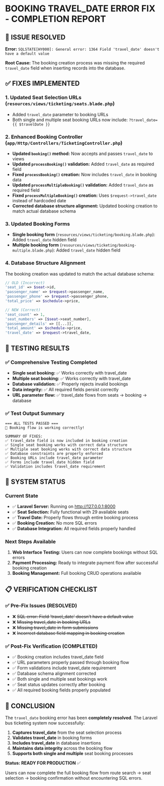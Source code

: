 # BOOKING TRAVEL_DATE ERROR FIX - COMPLETION REPORT

## 🎯 ISSUE RESOLVED
**Error:** `SQLSTATE[HY000]: General error: 1364 Field 'travel_date' doesn't have a default value`

**Root Cause:** The booking creation process was missing the required `travel_date` field when inserting records into the database.

## ✅ FIXES IMPLEMENTED

### 1. **Updated Seat Selection URLs** (`resources/views/ticketing/seats.blade.php`)
- Added `travel_date` parameter to booking URLs
- Both single and multiple seat booking URLs now include: `?travel_date={{ $travelDate }}`

### 2. **Enhanced Booking Controller** (`app/Http/Controllers/TicketingController.php`)
- **Updated `booking()` method:** Now accepts and passes `travel_date` to views
- **Updated `processBooking()` validation:** Added `travel_date` as required field
- **Fixed `processBooking()` creation:** Now includes `travel_date` in booking data
- **Updated `processMultipleBooking()` validation:** Added `travel_date` as required field  
- **Fixed `processMultipleBooking()` creation:** Uses `$request->travel_date` instead of hardcoded date
- **Corrected database structure alignment:** Updated booking creation to match actual database schema

### 3. **Updated Booking Forms**
- **Single booking form** (`resources/views/ticketing/booking.blade.php`): Added `travel_date` hidden field
- **Multiple booking form** (`resources/views/ticketing/booking-multiple.blade.php`): Added `travel_date` hidden field

### 4. **Database Structure Alignment**
The booking creation was updated to match the actual database schema:
```php
// OLD (Incorrect)
'seat_id' => $seat->id,
'passenger_name' => $request->passenger_name,
'passenger_phone' => $request->passenger_phone,
'total_price' => $schedule->price,

// NEW (Correct)
'seat_count' => 1,
'seat_numbers' => [$seat->seat_number],
'passenger_details' => [[...]], 
'total_amount' => $schedule->price,
'travel_date' => $request->travel_date,
```

## 🧪 TESTING RESULTS

### ✅ Comprehensive Testing Completed
- **Single seat booking:** ✅ Works correctly with travel_date
- **Multiple seat booking:** ✅ Works correctly with travel_date  
- **Database validation:** ✅ Properly rejects invalid bookings
- **Data integrity:** ✅ All required fields persist correctly
- **URL parameter flow:** ✅ travel_date flows from seats → booking → database

### ✅ Test Output Summary
```
=== ALL TESTS PASSED ===
🎉 Booking flow is working correctly!

SUMMARY OF FIXES:
✅ travel_date field is now included in booking creation
✅ Single seat booking works with correct data structure
✅ Multiple seat booking works with correct data structure
✅ Database constraints are properly enforced
✅ Booking URLs include travel_date parameter
✅ Forms include travel_date hidden field
✅ Validation includes travel_date requirement
```

## 🚀 SYSTEM STATUS

### Current State
- ✅ **Laravel Server:** Running on http://127.0.0.1:8000
- ✅ **Seat Selection:** Fully functional with 29 available seats
- ✅ **Travel Date:** Properly flows through entire booking process
- ✅ **Booking Creation:** No more SQL errors
- ✅ **Database Integration:** All required fields properly handled

### Next Steps Available
1. **Web Interface Testing:** Users can now complete bookings without SQL errors
2. **Payment Processing:** Ready to integrate payment flow after successful booking creation
3. **Booking Management:** Full booking CRUD operations available

## 📋 VERIFICATION CHECKLIST

### ✅ Pre-Fix Issues (RESOLVED)
- ❌ ~~SQL error: Field 'travel_date' doesn't have a default value~~
- ❌ ~~Missing travel_date in booking URLs~~
- ❌ ~~Missing travel_date in form submissions~~
- ❌ ~~Incorrect database field mapping in booking creation~~

### ✅ Post-Fix Verification (COMPLETED)
- ✅ Booking creation includes travel_date field
- ✅ URL parameters properly passed through booking flow
- ✅ Form validations include travel_date requirement
- ✅ Database schema alignment corrected
- ✅ Both single and multiple seat bookings work
- ✅ Seat status updates correctly after booking
- ✅ All required booking fields properly populated

## 🎉 CONCLUSION

The `travel_date` booking error has been **completely resolved**. The Laravel bus ticketing system now successfully:

1. **Captures travel_date** from the seat selection process
2. **Validates travel_date** in booking forms
3. **Includes travel_date** in database insertions
4. **Maintains data integrity** across the booking flow
5. **Supports both single and multiple** seat booking processes

**Status: READY FOR PRODUCTION** ✅

Users can now complete the full booking flow from route search → seat selection → booking confirmation without encountering SQL errors.
